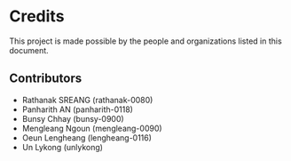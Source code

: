 # Credits

This project is made possible by the people and organizations listed in this document.

## Contributors

* Rathanak SREANG (rathanak-0080)
* Panharith AN (panharith-0118)
* Bunsy Chhay (bunsy-0900)
* Mengleang Ngoun (mengleang-0090)
* Oeun Lengheang (lengheang-0116)
* Un Lykong (unlykong)
